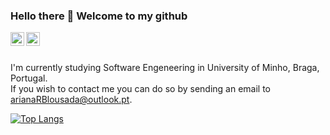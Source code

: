 ### Hello there 👋 Welcome to my github

<a href="https://www.linkedin.com/in/arianalousada/">
  <img align="left" alt="Ariana's Linkedin" width="22px" src="https://image.flaticon.com/icons/png/512/124/124011.png" />
</a>

<!--<a href="https://www.instagram.com/arianalousada/">
  <img align="left" alt="Ariana's Instagram" width="22px" src="https://img-premium.flaticon.com/png/512/1409/1409946.png?token=exp=1621818259~hmac=6f6092b13d82ca2de22e27681ae85906" />
</a>-->
<a href="https://www.facebook.com/ariana.lousada/">
  <img align="left" alt="Ariana's Facebook" width="22px" src="https://img-premium.flaticon.com/png/512/2111/2111398.png?token=exp=1621818382~hmac=fd7928246d59bee628f45f2ec0d186f4" />
</a>

<br />
<br />

I'm currently studying Software Engeneering in University of Minho, Braga, Portugal. <br />
If you wish to contact me you can do so by sending an email to arianaRBlousada@outlook.pt.


[![Top Langs](https://github-readme-stats.vercel.app/api/top-langs/?username=AITK42&layout=compact&theme=dark)](https://github.com/AITK42/github-readme-stats)
<!--
**AITK42/AITK42** is a ✨ _special_ ✨ repository because its `README.md` (this file) appears on your GitHub profile.

Here are some ideas to get you started:

- 🔭 I’m currently working on ...
- 🌱 I’m currently learning ...
- 👯 I’m looking to collaborate on ...
- 🤔 I’m looking for help with ...
- 💬 Ask me about ...
- 📫 How to reach me: ...
- 😄 Pronouns: ...
- ⚡ Fun fact: ...
-->
